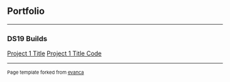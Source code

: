 ## Portfolio

---

### DS19 Builds

[Project 1 Title](https://medium.com/p/2b5c016342f7/edit)
[Project 1 Title Code](https://colab.research.google.com/drive/1M-FhoCkpJQYI50ni80BuE20zVTvvyrQL)




---
<p style="font-size:11px">Page template forked from <a href="https://github.com/evanca/quick-portfolio">evanca</a></p>
<!-- Remove above link if you don't want to attibute -->

